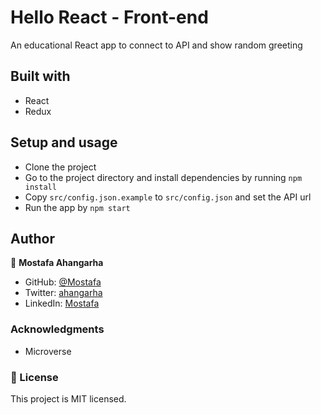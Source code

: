 # Hello React - Front-end
An educational React app to connect to API and show random greeting

## Built with
- React
- Redux

## Setup and usage
- Clone the project
- Go to the project directory and install dependencies by running `npm install`
- Copy `src/config.json.example` to `src/config.json` and set the API url
- Run the app by `npm start`

## Author

👤 **Mostafa Ahangarha**

- GitHub: [@Mostafa](https://github.com/ahangarha)
- Twitter: [ahangarha](https://twitter.com/ahangarha)
- LinkedIn: [Mostafa](https://www.linkedin.com/in/ahangarha/)

### Acknowledgments

- Microverse

### 📝 License

This project is MIT licensed.
